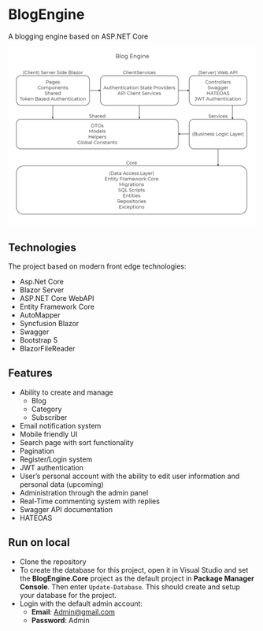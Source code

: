 # BlogEngine

A blogging engine based on ASP.NET Core

<img src="BlogEngine/BlogEngine.Client/wwwroot/css/Images/project_diagram.png" width="800">

## Technologies
The project based on modern front edge technologies:
 - Asp.Net Core
 - Blazor Server
 - ASP.NET Core WebAPI
 - Entity Framework Core
 - AutoMapper
 - Syncfusion Blazor
 - Swagger
 - Bootstrap 5
 - BlazorFileReader
 
 ## Features
 - Ability to create and manage
   - Blog
   - Category
   - Subscriber
 - Email notification system
 - Mobile friendly UI
 - Search page with sort functionality
 - Pagination
 - Register/Login system
 - JWT authentication
 - User’s personal account with the ability to edit user information and personal data (upcoming)
 - Administration through the admin panel  
 - Real-Time commenting system with replies
 - Swagger API documentation
 - HATEOAS
 
## Run on local
- Clone the repository
- To create the database for this project, open it in Visual Studio and set the **BlogEngine.Core** project as the default project in **Package Manager Console**. Then enter `Update-Database`. This should create and setup your database for the project.
- Login with the default admin account:
  - **Email**: Admin@gmail.com
  - **Password**: Admin
